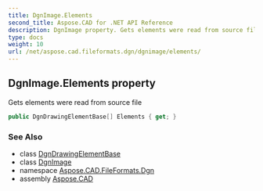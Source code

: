 ```yaml
---
title: DgnImage.Elements
second_title: Aspose.CAD for .NET API Reference
description: DgnImage property. Gets elements were read from source file
type: docs
weight: 10
url: /net/aspose.cad.fileformats.dgn/dgnimage/elements/
---
```

## DgnImage.Elements property

Gets elements were read from source file

```csharp
public DgnDrawingElementBase[] Elements { get; }
```

### See Also

* class [DgnDrawingElementBase](../../../aspose.cad.fileformats.dgn.dgnelements/dgndrawingelementbase/)
* class [DgnImage](../)
* namespace [Aspose.CAD.FileFormats.Dgn](../../dgnimage/)
* assembly [Aspose.CAD](../../../)


